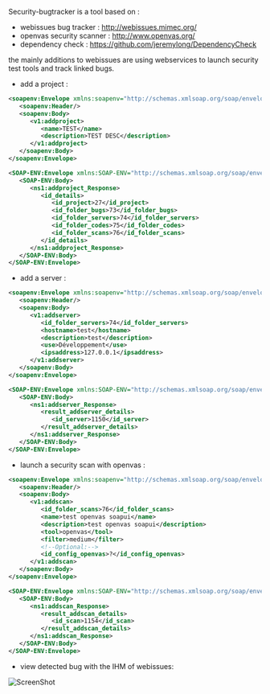Security-bugtracker is a tool based on :
- webissues bug tracker : http://webissues.mimec.org/
- openvas security scanner : http://www.openvas.org/
- dependency check : https://github.com/jeremylong/DependencyCheck

the mainly additions to webissues are using webservices to launch security test tools and track linked bugs.

 - add a project :
```xml
<soapenv:Envelope xmlns:soapenv="http://schemas.xmlsoap.org/soap/envelope/" xmlns:v1="http://securitybugtracker/V1">
   <soapenv:Header/>
   <soapenv:Body>
      <v1:addproject>
         <name>TEST</name>
         <description>TEST DESC</description>
      </v1:addproject>
   </soapenv:Body>
</soapenv:Envelope>
```
```xml
<SOAP-ENV:Envelope xmlns:SOAP-ENV="http://schemas.xmlsoap.org/soap/envelope/" xmlns:ns1="http://securitybugtracker/V1">
   <SOAP-ENV:Body>
      <ns1:addproject_Response>
         <id_details>
            <id_project>27</id_project>
            <id_folder_bugs>73</id_folder_bugs>
            <id_folder_servers>74</id_folder_servers>
            <id_folder_codes>75</id_folder_codes>
            <id_folder_scans>76</id_folder_scans>
         </id_details>
      </ns1:addproject_Response>
   </SOAP-ENV:Body>
</SOAP-ENV:Envelope>
```
 - add a server :
```xml
<soapenv:Envelope xmlns:soapenv="http://schemas.xmlsoap.org/soap/envelope/" xmlns:v1="http://securitybugtracker/V1">
   <soapenv:Header/>
   <soapenv:Body>
      <v1:addserver>
         <id_folder_servers>74</id_folder_servers>
         <hostname>test</hostname>
         <description>test</description>
         <use>Développement</use>
         <ipsaddress>127.0.0.1</ipsaddress>
      </v1:addserver>
   </soapenv:Body>
</soapenv:Envelope>
```
```xml
<SOAP-ENV:Envelope xmlns:SOAP-ENV="http://schemas.xmlsoap.org/soap/envelope/" xmlns:ns1="http://securitybugtracker/V1">
   <SOAP-ENV:Body>
      <ns1:addserver_Response>
         <result_addserver_details>
            <id_server>1150</id_server>
         </result_addserver_details>
      </ns1:addserver_Response>
   </SOAP-ENV:Body>
</SOAP-ENV:Envelope>
```
- launch a security scan with openvas :
```xml
<soapenv:Envelope xmlns:soapenv="http://schemas.xmlsoap.org/soap/envelope/" xmlns:v1="http://securitybugtracker/V1">
   <soapenv:Header/>
   <soapenv:Body>
      <v1:addscan>
         <id_folder_scans>76</id_folder_scans>
         <name>test openvas soapui</name>
         <description>test openvas soapui</description>
         <tool>openvas</tool>
         <filter>medium</filter>
         <!--Optional:-->
         <id_config_openvas>?</id_config_openvas>
      </v1:addscan>
   </soapenv:Body>
</soapenv:Envelope>
```
```xml
<SOAP-ENV:Envelope xmlns:SOAP-ENV="http://schemas.xmlsoap.org/soap/envelope/" xmlns:ns1="http://securitybugtracker/V1">
   <SOAP-ENV:Body>
      <ns1:addscan_Response>
         <result_addscan_details>
            <id_scan>1154</id_scan>
         </result_addscan_details>
      </ns1:addscan_Response>
   </SOAP-ENV:Body>
</SOAP-ENV:Envelope>
```

- view detected bug with the IHM of webissues: 

![ScreenShot](https://raw.githubusercontent.com/eric-therond/security-bugtracker/master/documentation/bugs.png)


